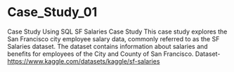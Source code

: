 # Case_Study_01
Case Study Using SQL
SF Salaries Case Study
This case study explores the San Francisco city employee salary data, commonly referred to as the SF Salaries dataset. The dataset contains information about salaries and benefits for employees of the City and County of San Francisco.
Dataset-https://www.kaggle.com/datasets/kaggle/sf-salaries
